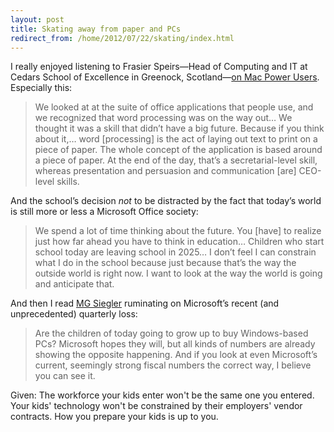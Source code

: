 ```yaml
---
layout: post
title: Skating away from paper and PCs
redirect_from: /home/2012/07/22/skating/index.html
---
```

<p>I really enjoyed listening to Frasier Speirs—Head of Computing and IT at Cedars School of Excellence in Greenock, Scotland—<a href="http://5by5.tv/mpu/93">on Mac Power Users</a>. Especially this:</p>
<blockquote>
<p>We looked at at the suite of office applications that people use, and we recognized that word processing was on the way out… We thought it was a skill that didn’t have a big future. Because if you think about it,… word [processing] is the act of laying out text to print on a piece of paper. The whole concept of the application is based around a piece of paper. At the end of the day, that’s a secretarial-level skill, whereas presentation and persuasion and communication [are] CEO-level skills.</p>
</blockquote>
<p>And the school’s decision <em>not</em> to be distracted by the fact that today’s world is still more or less a Microsoft Office society:</p>
<blockquote>
<p>We spend a lot of time thinking about the future. You [have] to realize just how far ahead you have to think in education… Children who start school today are leaving school in 2025… I don’t feel I can constrain what I do in the school because just because that’s the way the outside world is right now. I want to look at the way the world is going and anticipate that.</p>
</blockquote>
<p>And then I read <a href="http://parislemon.com/post/27589781722/anti-misleading-talk-also-misleads">MG Siegler</a> ruminating on Microsoft’s recent (and unprecedented) quarterly loss:</p>
<blockquote>
<p>Are the children of today going to grow up to buy Windows-based PCs? Microsoft hopes they will, but all kinds of numbers are already showing the opposite happening. And if you look at even Microsoft’s current, seemingly strong fiscal numbers the correct way, I believe you can see it.</p>
</blockquote>
<p>Given: The workforce your kids enter won't be the same one you entered. Your kids' technology won't be constrained by their employers' vendor contracts. How you prepare your kids is up to you.</p>
